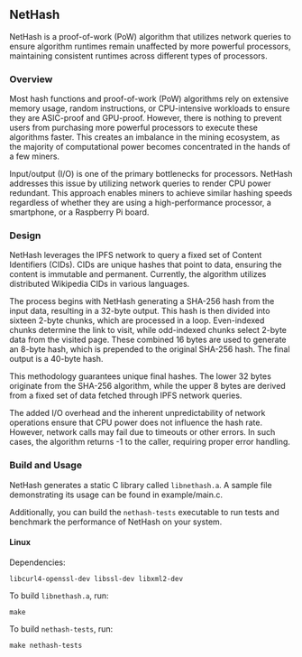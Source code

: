 ## NetHash
NetHash is a proof-of-work (PoW) algorithm that utilizes network queries to ensure algorithm runtimes remain unaffected by more powerful processors, maintaining consistent runtimes across different types of processors.

### Overview
Most hash functions and proof-of-work (PoW) algorithms rely on extensive memory usage, random instructions, or CPU-intensive workloads to ensure they are ASIC-proof and GPU-proof. However, there is nothing to prevent users from purchasing more powerful processors to execute these algorithms faster. This creates an imbalance in the mining ecosystem, as the majority of computational power becomes concentrated in the hands of a few miners.

Input/output (I/O) is one of the primary bottlenecks for processors. NetHash addresses this issue by utilizing network queries to render CPU power redundant. This approach enables miners to achieve similar hashing speeds regardless of whether they are using a high-performance processor, a smartphone, or a Raspberry Pi board.

### Design
NetHash leverages the IPFS network to query a fixed set of Content Identifiers (CIDs). CIDs are unique hashes that point to data, ensuring the content is immutable and permanent. Currently, the algorithm utilizes distributed Wikipedia CIDs in various languages.

The process begins with NetHash generating a SHA-256 hash from the input data, resulting in a 32-byte output. This hash is then divided into sixteen 2-byte chunks, which are processed in a loop. Even-indexed chunks determine the link to visit, while odd-indexed chunks select 2-byte data from the visited page. These combined 16 bytes are used to generate an 8-byte hash, which is prepended to the original SHA-256 hash. The final output is a 40-byte hash.

This methodology guarantees unique final hashes. The lower 32 bytes originate from the SHA-256 algorithm, while the upper 8 bytes are derived from a fixed set of data fetched through IPFS network queries.

The added I/O overhead and the inherent unpredictability of network operations ensure that CPU power does not influence the hash rate. However, network calls may fail due to timeouts or other errors. In such cases, the algorithm returns -1 to the caller, requiring proper error handling.

### Build and Usage
NetHash generates a static C library called `libnethash.a`. A sample file demonstrating its usage can be found in example/main.c.

Additionally, you can build the `nethash-tests` executable to run tests and benchmark the performance of NetHash on your system.

#### Linux
Dependencies:
```
libcurl4-openssl-dev libssl-dev libxml2-dev
```

To build `libnethash.a`, run:
```
make
``` 

To build `nethash-tests`, run:
```
make nethash-tests
```
